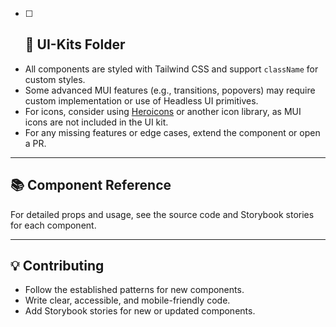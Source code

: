 


- [ ] ## 📝 UI-Kits Folder

- All components are styled with Tailwind CSS and support `className` for custom styles.
- Some advanced MUI features (e.g., transitions, popovers) may require custom implementation or use of Headless UI primitives.
- For icons, consider using [Heroicons](https://heroicons.com/) or another icon library, as MUI icons are not included in the UI kit.
- For any missing features or edge cases, extend the component or open a PR.

---

## 📚 Component Reference

For detailed props and usage, see the source code and Storybook stories for each component.

---

## 💡 Contributing

- Follow the established patterns for new components.
- Write clear, accessible, and mobile-friendly code.
- Add Storybook stories for new or updated components.